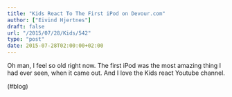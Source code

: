 ```yaml
---
title: "Kids React To The First iPod on Devour.com"
author: ["Eivind Hjertnes"]
draft: false
url: "/2015/07/28/Kids/542"
type: "post"
date: 2015-07-28T02:00:00+02:00
---
```


Oh man, I feel so old right now. The first iPod was the most amazing
thing I had ever seen, when it came out. And I love the Kids react
Youtube channel.

(#blog)

